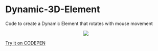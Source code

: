 # Dynamic-3D-Element
Code to create a Dynamic Element that rotates with mouse movement

<div align="center"><img src="/preview.gif"></div>

<a href="https://codepen.io/SOCRAMBLLE/pen/wvEZpGb" target="_blank">Try it on CODEPEN</a>


